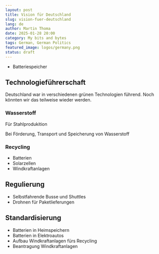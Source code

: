 ```yaml
---
layout: post
title: Vision für Deutschland
slug: vision-fuer-deutschland
lang: de
author: Martin Thoma
date: 2025-01-28 20:00
category: My bits and bytes
tags: German, German Politics
featured_image: logos/germany.png
status: draft
---
```

* Batteriespeicher

## Technologieführerschaft

Deutschland war in verschiedenen grünen Technologien führend. Noch könnten wir
das teilweise wieder werden.

### Wasserstoff

Für Stahlprodukition

Bei Förderung, Transport und Speicherung von Wasserstoff


### Recycling

* Batterien
* Solarzellen
* Windkraftanlagen


## Regulierung

* Selbstfahrende Busse und Shuttles
* Drohnen für Paketlieferungen

## Standardisierung

* Batterien in Heimspeichern
* Batterien in Elektroautos
* Aufbau Windkraftanlagen fürs Recycling
* Beantragung Windkraftanlagen
